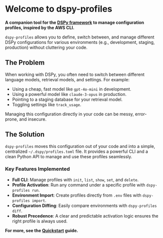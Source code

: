 # Welcome to dspy-profiles

**A companion tool for the [DSPy framework](https://github.com/stanfordnlp/dspy) to manage configuration profiles, inspired by the AWS CLI.**

`dspy-profiles` allows you to define, switch between, and manage different DSPy configurations for various environments (e.g., development, staging, production) without cluttering your code.

## The Problem

When working with DSPy, you often need to switch between different language models, retrieval models, and settings. For example:
* Using a cheap, fast model like `gpt-4o-mini` in development.
* Using a powerful model like `claude-3-opus` in production.
* Pointing to a staging database for your retrieval model.
* Toggling settings like `track_usage`.

Managing this configuration directly in your code can be messy, error-prone, and insecure.

## The Solution

`dspy-profiles` moves this configuration out of your code and into a simple, centralized `~/.dspy/profiles.toml` file. It provides a powerful CLI and a clean Python API to manage and use these profiles seamlessly.

### Key Features Implemented
*   **Full CLI**: Manage profiles with `init`, `list`, `show`, `set`, and `delete`.
*   **Profile Activation**: Run any command under a specific profile with `dspy-profiles run`.
*   **Environment Import**: Create profiles directly from `.env` files with `dspy-profiles import`.
*   **Configuration Diffing**: Easily compare environments with `dspy-profiles diff`.
*   **Robust Precedence**: A clear and predictable activation logic ensures the right profile is always used.

**For more, see the [Quickstart](quickstart.md) guide.**

